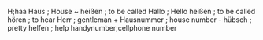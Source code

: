 H;haa
Haus ; House ~
heißen ; to be called
Hallo ; Hello
heißen ; to be called
hören ; to hear
Herr ; gentleman +
Hausnummer ; house number -
hübsch ; pretty
helfen ; help
handynumber;cellphone number

